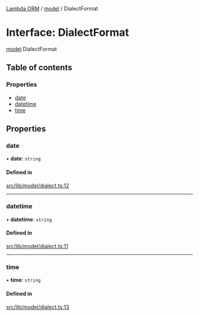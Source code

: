 [Lambda ORM](../README.md) / [model](../modules/model.md) / DialectFormat

# Interface: DialectFormat

[model](../modules/model.md).DialectFormat

## Table of contents

### Properties

- [date](model.DialectFormat.md#date)
- [datetime](model.DialectFormat.md#datetime)
- [time](model.DialectFormat.md#time)

## Properties

### date

• **date**: `string`

#### Defined in

[src/lib/model/dialect.ts:12](https://github.com/FlavioLionelRita/lambdaorm/blob/0fd718a/src/lib/model/dialect.ts#L12)

___

### datetime

• **datetime**: `string`

#### Defined in

[src/lib/model/dialect.ts:11](https://github.com/FlavioLionelRita/lambdaorm/blob/0fd718a/src/lib/model/dialect.ts#L11)

___

### time

• **time**: `string`

#### Defined in

[src/lib/model/dialect.ts:13](https://github.com/FlavioLionelRita/lambdaorm/blob/0fd718a/src/lib/model/dialect.ts#L13)
